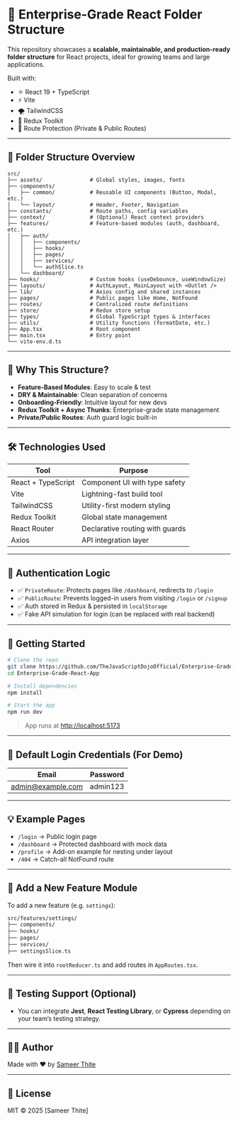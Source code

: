 
# 🚀 Enterprise-Grade React Folder Structure

This repository showcases a **scalable, maintainable, and production-ready folder structure** for React projects, ideal for growing teams and large applications.

Built with:
- ⚛️ React 19 + TypeScript
- ⚡ Vite
- 🌪️ TailwindCSS
- 🎯 Redux Toolkit
- 🔐 Route Protection (Private & Public Routes)

---

## 📁 Folder Structure Overview

```
src/
├── assets/               # Global styles, images, fonts
├── components/
│   ├── common/           # Reusable UI components (Button, Modal, etc.)
│   └── layout/           # Header, Footer, Navigation
├── constants/            # Route paths, config variables
├── context/              # (Optional) React context providers
├── features/             # Feature-based modules (auth, dashboard, etc.)
│   ├── auth/
│   │   ├── components/
│   │   ├── hooks/
│   │   ├── pages/
│   │   ├── services/
│   │   └── authSlice.ts
│   └── dashboard/
├── hooks/                # Custom hooks (useDebounce, useWindowSize)
├── layouts/              # AuthLayout, MainLayout with <Outlet />
├── lib/                  # Axios config and shared instances
├── pages/                # Public pages like Home, NotFound
├── routes/               # Centralized route definitions
├── store/                # Redux store setup
├── types/                # Global TypeScript types & interfaces
├── utils/                # Utility functions (formatDate, etc.)
├── App.tsx               # Root component
├── main.tsx              # Entry point
└── vite-env.d.ts
```

---

## 🧠 Why This Structure?

- **Feature-Based Modules**: Easy to scale & test
- **DRY & Maintainable**: Clean separation of concerns
- **Onboarding-Friendly**: Intuitive layout for new devs
- **Redux Toolkit + Async Thunks**: Enterprise-grade state management
- **Private/Public Routes**: Auth guard logic built-in

---

## 🛠️ Technologies Used

| Tool               | Purpose                              |
|--------------------|--------------------------------------|
| React + TypeScript | Component UI with type safety        |
| Vite               | Lightning-fast build tool            |
| TailwindCSS        | Utility-first modern styling         |
| Redux Toolkit      | Global state management              |
| React Router       | Declarative routing with guards      |
| Axios              | API integration layer                |

---

## 🔐 Authentication Logic

- ✅ `PrivateRoute`: Protects pages like `/dashboard`, redirects to `/login`
- ✅ `PublicRoute`: Prevents logged-in users from visiting `/login` or `/signup`
- ✅ Auth stored in Redux & persisted in `localStorage`
- ✅ Fake API simulation for login (can be replaced with real backend)

---

## 🚦 Getting Started

```bash
# Clone the repo
git clone https://github.com/TheJavaScriptDojoOfficial/Enterprise-Grade-React-App.git
cd Enterprise-Grade-React-App

# Install dependencies
npm install

# Start the app
npm run dev
```

> App runs at [http://localhost:5173](http://localhost:5173)

---

## 🔐 Default Login Credentials (For Demo)

| Email              | Password    |
|-------------------|-------------|
| admin@example.com | admin123    |

---

## 💡 Example Pages

- `/login` → Public login page
- `/dashboard` → Protected dashboard with mock data
- `/profile` → Add-on example for nesting under layout
- `/404` → Catch-all NotFound route

---

## 📂 Add a New Feature Module

To add a new feature (e.g. `settings`):
```bash
src/features/settings/
├── components/
├── hooks/
├── pages/
├── services/
├── settingsSlice.ts
```

Then wire it into `rootReducer.ts` and add routes in `AppRoutes.tsx`.

---

## 🧪 Testing Support (Optional)

- You can integrate **Jest**, **React Testing Library**, or **Cypress** depending on your team’s testing strategy.

---

## 👨‍💻 Author

Made with ❤️ by [Sameer Thite](https://github.com/TheJavaScriptDojoOfficial)

---

## 📄 License

MIT © 2025 [Sameer Thite]
